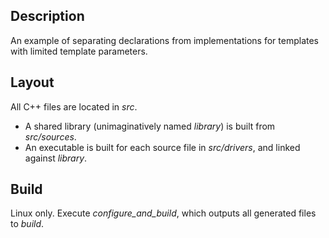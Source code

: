 ## Description

An example of separating declarations from implementations for templates with limited template parameters.

## Layout

All C++ files are located in *src*.
- A shared library (unimaginatively named *library*) is built from *src/sources*.
- An executable is built for each source file in *src/drivers*, and linked against *library*.

## Build

Linux only. Execute *configure_and_build*, which outputs all generated files to *build*.
